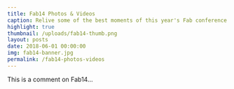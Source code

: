 ```yaml
---
title: Fab14 Photos & Videos
caption: Relive some of the best moments of this year's Fab conference!
highlight: true
thumbnail: /uploads/fab14-thumb.png
layout: posts
date: 2018-06-01 00:00:00
img: fab14-banner.jpg
permalink: /fab14-photos-videos
---
```


This is a comment on Fab14…
